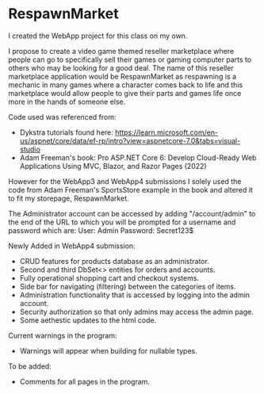 # RespawnMarket

I created the WebApp project for this class on my own.

I propose to create a video game themed reseller marketplace where people can go to specifically sell their games or gaming computer parts to others who may be looking for a good deal. The name of this reseller marketplace application would be RespawnMarket as respawning is a mechanic in many games where a character comes back to life and this marketplace would allow people to give their parts and games life once more in the hands of someone else.

Code used was referenced from:
- Dykstra tutorials found here: https://learn.microsoft.com/en-us/aspnet/core/data/ef-rp/intro?view=aspnetcore-7.0&tabs=visual-studio
- Adam Freeman's book: Pro ASP.NET Core 6: Develop Cloud-Ready Web Applications Using MVC, Blazor, and Razor Pages (2022)

However for the WebApp3 and WebApp4 submissions I solely used the code from Adam Freeman's SportsStore example in the book and altered it to fit my storepage, RespawnMarket.

The Administrator account can be accessed by adding "/account/admin" to the end of the URL to which you will be prompted for a username and password which are:
User: Admin
Password: Secret123$

Newly Added in WebApp4 submission:
- CRUD features for products database as an administrator.
- Second and third DbSet<> entities for orders and accounts.
- Fully operational shopping cart and checkout systems.
- Side bar for navigating (filtering) between the categories of items.
- Administration functionality that is accessed by logging into the admin account.
- Security authorization so that only admins may access the admin page.
- Some aethestic updates to the html code.

Current warnings in the program:
- Warnings will appear when building for nullable types.

To be added:
- Comments for all pages in the program.
